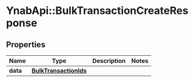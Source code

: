 # YnabApi::BulkTransactionCreateResponse

## Properties
Name | Type | Description | Notes
------------ | ------------- | ------------- | -------------
**data** | [**BulkTransactionIds**](BulkTransactionIds.md) |  | 



